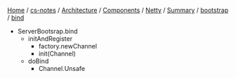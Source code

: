 [Home](https://mengxianbin.github.io) /
[cs-notes](https://mengxianbin.github.io/cs-notes/site) /
[Architecture](https://mengxianbin.github.io/cs-notes/site/Architecture) /
[Components](https://mengxianbin.github.io/cs-notes/site/Architecture/Components) /
[Netty](https://mengxianbin.github.io/cs-notes/site/Architecture/Components/Netty) /
[Summary](https://mengxianbin.github.io/cs-notes/site/Architecture/Components/Netty/Summary) /
[bootstrap](https://mengxianbin.github.io/cs-notes/site/Architecture/Components/Netty/Summary/bootstrap) /
[bind](https://mengxianbin.github.io/cs-notes/site/Architecture/Components/Netty/Summary/bootstrap/bind)

* ServerBootsrap.bind
    * initAndRegister
        * factory.newChannel
        * init(Channel)
    * doBind
        * Channel.Unsafe
